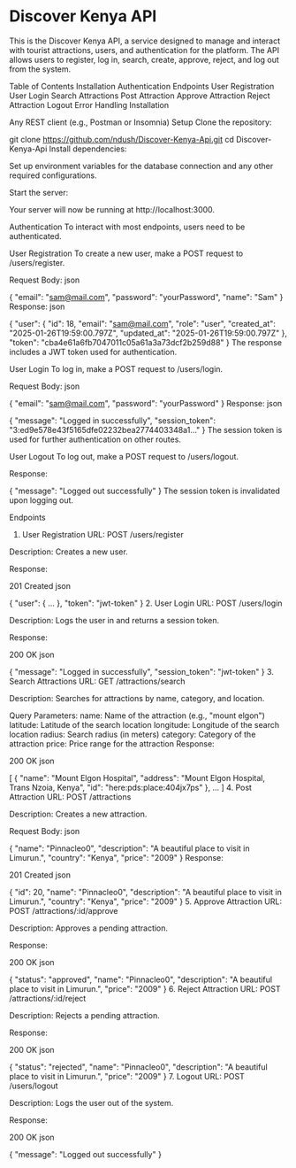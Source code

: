 # Discover Kenya API
This is the Discover Kenya API, a service designed to manage and interact with tourist attractions, users, and authentication for the platform. The API allows users to register, log in, search, create, approve, reject, and log out from the system.

Table of Contents
Installation
Authentication
Endpoints
User Registration
User Login
Search Attractions
Post Attraction
Approve Attraction
Reject Attraction
Logout
Error Handling
Installation

Any REST client (e.g., Postman or Insomnia)
Setup
Clone the repository:


git clone https://github.com/ndush/Discover-Kenya-Api.git
cd Discover-Kenya-Api
Install dependencies:



Set up environment variables for the database connection and any other required configurations.

Start the server:


Your server will now be running at http://localhost:3000.

Authentication
To interact with most endpoints, users need to be authenticated.

User Registration
To create a new user, make a POST request to /users/register.

Request Body:
json

{
  "email": "sam@mail.com",
  "password": "yourPassword",
  "name": "Sam"
}
Response:
json

{
  "user": {
    "id": 18,
    "email": "sam@mail.com",
    "role": "user",
    "created_at": "2025-01-26T19:59:00.797Z",
    "updated_at": "2025-01-26T19:59:00.797Z"
  },
  "token": "cba4e61a6fb7047011c05a61a3a73dcf2b259d88"
}
The response includes a JWT token used for authentication.

User Login
To log in, make a POST request to /users/login.

Request Body:
json

{
  "email": "sam@mail.com",
  "password": "yourPassword"
}
Response:
json

{
  "message": "Logged in successfully",
  "session_token": "3:ed9e578e43f5165dfe02232bea2774403348a1..."
}
The session token is used for further authentication on other routes.

User Logout
To log out, make a POST request to /users/logout.

Response:


{
  "message": "Logged out successfully"
}
The session token is invalidated upon logging out.

Endpoints
1. User Registration
URL: POST /users/register

Description: Creates a new user.

Response:

201 Created
json

{
  "user": { ... },
  "token": "jwt-token"
}
2. User Login
URL: POST /users/login

Description: Logs the user in and returns a session token.

Response:

200 OK
json

{
  "message": "Logged in successfully",
  "session_token": "jwt-token"
}
3. Search Attractions
URL: GET /attractions/search

Description: Searches for attractions by name, category, and location.

Query Parameters:
name: Name of the attraction (e.g., "mount elgon")
latitude: Latitude of the search location
longitude: Longitude of the search location
radius: Search radius (in meters)
category: Category of the attraction
price: Price range for the attraction
Response:

200 OK
json

[
  {
    "name": "Mount Elgon Hospital",
    "address": "Mount Elgon Hospital, Trans Nzoia, Kenya",
    "id": "here:pds:place:404jx7ps"
  },
  ...
]
4. Post Attraction
URL: POST /attractions

Description: Creates a new attraction.

Request Body:
json

{
  "name": "Pinnacleo0",
  "description": "A beautiful place to visit in Limurun.",
  "country": "Kenya",
  "price": "2009"
}
Response:

201 Created
json

{
  "id": 20,
  "name": "Pinnacleo0",
  "description": "A beautiful place to visit in Limurun.",
  "country": "Kenya",
  "price": "2009"
}
5. Approve Attraction
URL: POST /attractions/:id/approve

Description: Approves a pending attraction.

Response:

200 OK
json

{
  "status": "approved",
  "name": "Pinnacleo0",
  "description": "A beautiful place to visit in Limurun.",
  "price": "2009"
}
6. Reject Attraction
URL: POST /attractions/:id/reject

Description: Rejects a pending attraction.

Response:

200 OK
json

{
  "status": "rejected",
  "name": "Pinnacleo0",
  "description": "A beautiful place to visit in Limurun.",
  "price": "2009"
}
7. Logout
URL: POST /users/logout

Description: Logs the user out of the system.

Response:

200 OK
json

{
  "message": "Logged out successfully"
}
